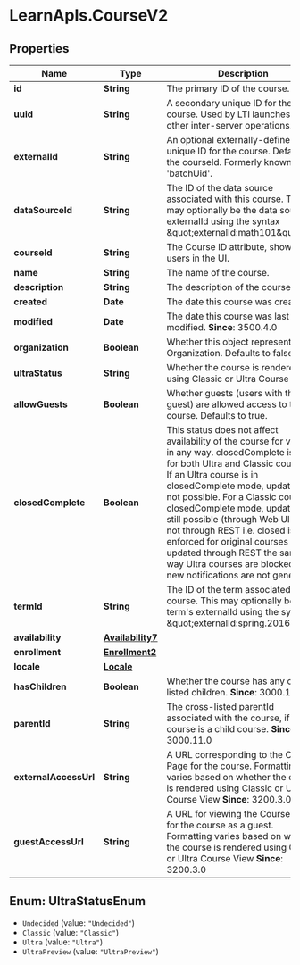 # LearnApIs.CourseV2

## Properties
Name | Type | Description | Notes
------------ | ------------- | ------------- | -------------
**id** | **String** | The primary ID of the course. | [optional] 
**uuid** | **String** | A secondary unique ID for the course. Used by LTI launches and other inter-server operations. | [optional] 
**externalId** | **String** | An optional externally-defined unique ID for the course. Defaults to the courseId.  Formerly known as &#x27;batchUid&#x27;. | [optional] 
**dataSourceId** | **String** | The ID of the data source associated with this course. This may optionally be the data source&#x27;s externalId using the syntax \&quot;externalId:math101\&quot;. | [optional] 
**courseId** | **String** | The Course ID attribute, shown to users in the UI. | [optional] 
**name** | **String** | The name of the course. | [optional] 
**description** | **String** | The description of the course. | [optional] 
**created** | **Date** | The date this course was created. | [optional] 
**modified** | **Date** | The date this course was last modified.  **Since**: 3500.4.0 | [optional] 
**organization** | **Boolean** | Whether this object represents an Organization. Defaults to false. | [optional] 
**ultraStatus** | **String** | Whether the course is rendered using Classic or Ultra Course View.   | Type      | Description  | --------- | --------- | | Undecided | The ultra status is not decided. | | Classic | The course is decided as classic. | | Ultra | The course is decided as ultra | | UltraPreview | The course is currently in Ultra mode but during the preview state where it may still be reverted via a Restore to the classic state |  | [optional] 
**allowGuests** | **Boolean** | Whether guests (users with the role guest) are allowed access to the course. Defaults to true. | [optional] 
**closedComplete** | **Boolean** | This status does not affect availability of the course for viewing in any way. closedComplete is valid for both Ultra and Classic courses. If an Ultra course is in closedComplete mode, updates are not possible. For a Classic course in closedComplete mode, updates are still possible (through Web UI but not through REST i.e. closed is enforced for original courses when updated through REST the same way Ultra courses are blocked) but new notifications are not generated. | [optional] 
**termId** | **String** | The ID of the term associated to this course. This may optionally be the term&#x27;s externalId using the syntax \&quot;externalId:spring.2016\&quot;. | [optional] 
**availability** | [**Availability7**](Availability7.md) |  | [optional] 
**enrollment** | [**Enrollment2**](Enrollment2.md) |  | [optional] 
**locale** | [**Locale**](Locale.md) |  | [optional] 
**hasChildren** | **Boolean** | Whether the course has any cross-listed children.  **Since**: 3000.11.0 | [optional] 
**parentId** | **String** | The cross-listed parentId associated with the course, if the course is a child course.  **Since**: 3000.11.0 | [optional] 
**externalAccessUrl** | **String** | A URL corresponding to the Course Page for the course.  Formatting varies based on whether the course is rendered using Classic or Ultra Course View  **Since**: 3200.3.0 | [optional] 
**guestAccessUrl** | **String** | A URL for viewing the Course Page for the course as a guest.  Formatting varies based on whether the course is rendered using Classic or Ultra Course View  **Since**: 3200.3.0 | [optional] 

<a name="UltraStatusEnum"></a>
## Enum: UltraStatusEnum

* `Undecided` (value: `"Undecided"`)
* `Classic` (value: `"Classic"`)
* `Ultra` (value: `"Ultra"`)
* `UltraPreview` (value: `"UltraPreview"`)

